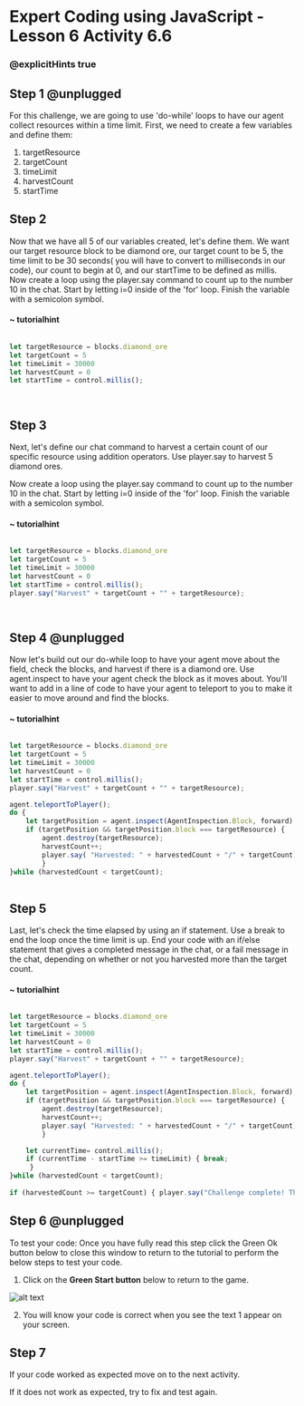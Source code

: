 
# Expert Coding using JavaScript - Lesson 6 Activity 6.6


### @explicitHints true

  

## Step 1 @unplugged

  For this challenge, we are going to use 'do-while' loops to have our agent collect resources within a time limit. First, we need to create a few variables and define them:
  1. targetResource
  2. targetCount
  3. timeLimit
  4. harvestCount
  5. startTime

## Step 2

Now that we have all 5 of our variables created, let's define them. We want our target resource block to be diamond ore, our target count to be 5, the time limit to be 30 seconds( you will have to convert to milliseconds in our code), our count to begin at 0, and our startTime to be defined as millis.
Now create a loop using the player.say command to count up to the number 10 in the chat. Start by letting i=0 inside of the 'for' loop. Finish the variable with a semicolon symbol.

  

#### ~ tutorialhint

  

```javascript

let targetResource = blocks.diamond_ore
let targetCount = 5
let timeLimit = 30000
let harvestCount = 0
let startTime = control.millis();

  

```

  


  

## Step 3

Next, let's define our chat command to harvest a certain count of our specific resource using addition operators. Use player.say to harvest 5 diamond ores.

 Now create a loop using the player.say command to count up to the number 10 in the chat. Start by letting i=0 inside of the 'for' loop. Finish the variable with a semicolon symbol.

  

#### ~ tutorialhint

  

```javascript

let targetResource = blocks.diamond_ore
let targetCount = 5
let timeLimit = 30000
let harvestCount = 0
let startTime = control.millis();
player.say("Harvest" + targetCount + "" + targetResource);

  

```

  



## Step 4 @unplugged

Now let's build out our do-while loop to have your agent move about the field, check the blocks, and harvest if there is a diamond ore. Use agent.inspect to have your agent check the block as it moves about. You'll want to add in a line of code to have your agent to teleport to you to make it easier to move around and find the blocks.

#### ~ tutorialhint

  

```javascript

let targetResource = blocks.diamond_ore
let targetCount = 5
let timeLimit = 30000
let harvestCount = 0
let startTime = control.millis();
player.say("Harvest" + targetCount + "" + targetResource);

agent.teleportToPlayer();
do {
	let targetPosition = agent.inspect(AgentInspection.Block, forward);
	if (targetPosition && targetPosition.block === targetResource) {
		agent.destroy(targetResource);
		harvestCount++;
		player.say( "Harvested: " + harvestedCount + "/" + targetCount);
		}
}while (harvestedCount < targetCount);		
  

```

  
## Step 5
Last, let's check the time elapsed by using an if statement. Use a break to end the loop once the time limit is up. End your code with an if/else statement that gives a completed message in the chat, or a fail message in the chat, depending on whether or not you harvested more than the target count.

#### ~ tutorialhint

  

```javascript

let targetResource = blocks.diamond_ore
let targetCount = 5
let timeLimit = 30000
let harvestCount = 0
let startTime = control.millis();
player.say("Harvest" + targetCount + "" + targetResource);

agent.teleportToPlayer();
do {
	let targetPosition = agent.inspect(AgentInspection.Block, forward);
	if (targetPosition && targetPosition.block === targetResource) {
		agent.destroy(targetResource);
		harvestCount++;
		player.say( "Harvested: " + harvestedCount + "/" + targetCount);
		}

	let currentTime= control.millis();
	if (currentTime - startTime >= timeLimit) { break; 
	 }
}while (harvestedCount < targetCount);		
  
if (harvestedCount >= targetCount) { player.say("Challenge complete! The agent harvested " + harvestedCount + " " + targetResource); } else { player.say("Challenge failed. The agent harvested " + harvestedCount + " " + targetResource + ". Try again!"); }
```

  
  


## Step 6 @unplugged

To test your code:
Once you have fully read this step click the Green Ok button below to close this window to return to the tutorial to perform the below steps to test your code.

1. Click on the **Green Start button** below to return to the game.

  

![alt text](https://expertjs.codingcredentials.com/Lesson1/1.1/1.JPG?raw=true  "Start")
  

2. You will know your code is correct when you see the text 1 appear on your screen.

  
  
  

## Step 7

If your code worked as expected move on to the next activity.

  

If it does not work as expected, try to fix and test again.



